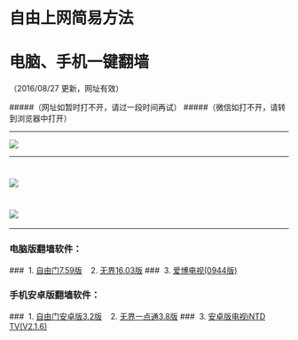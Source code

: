 # 自由上网简易方法
# 电脑、手机一键翻墙
（2016/08/27 更新，网址有效）

#####（网址如暂时打不开，请过一段时间再试）
#####（微信如打不开，请转到浏览器中打开）

***

 <a href="http://d1dv2d1k0mse32.cloudfront.net/pic/yjfq-20160715ok.png" target="_blank"> <img src="http://d1dv2d1k0mse32.cloudfront.net/pic/yjfq-20160715ok.png"> </a>

***


# <a href="http://d23aci1xbfhhbf.cloudfront.net/fqtz.php?tz=fq?id=1" target="_blank"><img src="http://d23aci1xbfhhbf.cloudfront.net/pic/fqwz1.png"></a>

# <a href="http://d7atsmgblp4qj.cloudfront.net/fqtz.php?tz=fq?id=2" target="_blank"><img src="http://d7atsmgblp4qj.cloudfront.net/pic/fqwz2.png"></a>

***


### 电脑版翻墙软件：
###&nbsp;&nbsp;1. <a href="http://da8wc507nc9ea.cloudfront.net/fgget.php?fid=fg759p.zip" target="_blank">自由门7.59版</a>&nbsp;&nbsp;&nbsp;&nbsp;2. <a href="http://da8wc507nc9ea.cloudfront.net/fgget.php?fid=U1603.zip" target="_blank">无界16.03版</a>
###&nbsp;&nbsp;3. <a href="http://da8wc507nc9ea.cloudfront.net/fgget.php?fid=GreeniPPOTV_Setup_Ver12Build944b.zip" target="_blank">爱博电视(0944版)</a>

### 手机安卓版翻墙软件：
###&nbsp;&nbsp;1. <a href="http://da8wc507nc9ea.cloudfront.net/fgget.php?fid=fgma32.apk" target="_blank">自由门安卓版3.2版</a>&nbsp;&nbsp;&nbsp;&nbsp;2. <a href="http://da8wc507nc9ea.cloudfront.net/fgget.php?fid=um3.8.apk" target="_blank">无界一点通3.8版</a>
###&nbsp;&nbsp;3. <a href="http://da8wc507nc9ea.cloudfront.net/fgget.php?fid=iNTD_TV.apk" target="_blank">安卓版电视iNTD TV(V2.1.6)</a>


